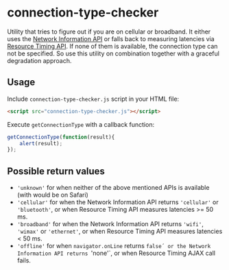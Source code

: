 # connection-type-checker

Utility that tries to figure out if you are on cellular or broadband. It either uses the [Network Information API](https://w3c.github.io/netinfo/) or falls back to measuring latencies via [Resource Timing API](http://www.w3.org/TR/resource-timing/). If none of them is available, the connection type can not be specified. So use this utility on combination together with a graceful degradation approach.

## Usage

Include `connection-type-checker.js` script in your HTML file:

```html
<script src="connection-type-checker.js"></script>
```

Execute `getConnectionType` with a callback function:

```js
getConnectionType(function(result){
    alert(result);
});
```

## Possible return values

* `'unknown'` for when neither of the above mentioned APIs is available (with would be on Safari)
* `'cellular'` for when the Network Information API returns `'cellular'` or `'bluetooth'`, or when Resource Timing API measures latencies >= 50 ms.
* `'broadband'` for when the Network Information API returns `'wifi'`, `'wimax'` or `'ethernet'`, or when Resource Timing API measures latencies < 50 ms.
* `'offline'` for when `navigator.onLine` returns `false´ or the Network Information API returns `'none'`, or when Resource Timing AJAX call fails.
